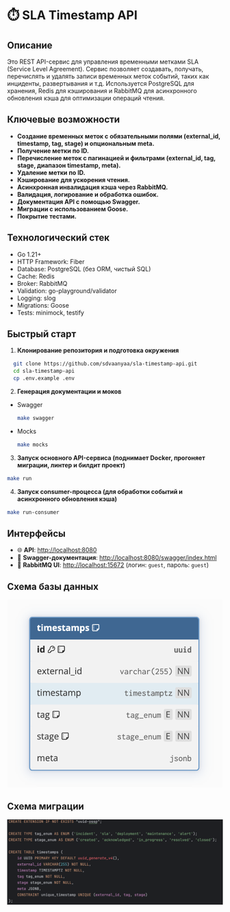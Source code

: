 # ⏱️ SLA Timestamp API

## Описание
Это REST API-сервис для управления временными метками SLA (Service Level Agreement). Сервис позволяет создавать, получать, перечислять и удалять записи временных меток событий, таких как инциденты, развертывания и т.д. Используется PostgreSQL для хранения, Redis для кэширования и RabbitMQ для асинхронного обновления кэша для оптимизации операций чтения.

## Ключевые возможности
- **Создание временных меток с обязательными полями (external_id, timestamp, tag, stage) и опциональным meta.**
- **Получение метки по ID.**
- **Перечисление меток с пагинацией и фильтрами (external_id, tag, stage, диапазон timestamp, meta).** 
- **Удаление метки по ID.**
- **Кэширование для ускорения чтения.** 
- **Асинхронная инвалидация кэша через RabbitMQ.** 
- **Валидация, логирование и обработка ошибок.** 
- **Документация API с помощью Swagger.** 
- **Миграции с использованием Goose.** 
- **Покрытие тестами.**

## Технологический стек
- Go 1.21+
- HTTP Framework: Fiber
- Database: PostgreSQL (без ORM, чистый SQL)
- Cache: Redis
- Broker: RabbitMQ
- Validation: go-playground/validator
- Logging: slog
- Migrations: Goose
- Tests: minimock, testify

## Быстрый старт
1. **Клонирование репозитория и подготовка окружения**
  ```bash
    git clone https://github.com/sdvaanyaa/sla-timestamp-api.git
    cd sla-timestamp-api
    cp .env.example .env
  ```
2. **Генерация документации и моков**
- Swagger
  ```bash
  make swagger
  ```
  
- Mocks
  ```bash
  make mocks
  ```
  
3. **Запуск основного API-сервиса (поднимает Docker, прогоняет миграции, линтер и билдит проект)**
  ```bash
  make run
  ```

4. **Запуск consumer-процесса (для обработки событий и асинхронного обновления кэша)**
  ```bash
  make run-consumer
  ```

## Интерфейсы

- 🌐 **API**: [http://localhost:8080](http://localhost:8080)
- 📄 **Swagger-документация**: [http://localhost:8080/swagger/index.html](http://localhost:8080/swagger/index.html)
- 🐰 **RabbitMQ UI**: [http://localhost:15672](http://localhost:15672) (логин: `guest`, пароль: `guest`)


## Схема базы данных
![Схема БД](png/schema_db.png)

## Схема миграции
![Схема миграции](png/migrations.png)
